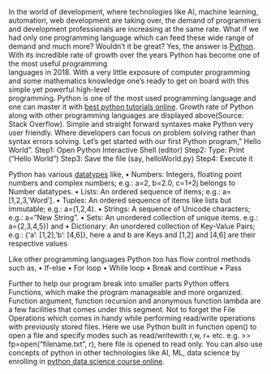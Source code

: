 In the world of development, where technologies like AI, machine learning, automation, web development are taking over, the demand of programmers and development professionals are increasing at the same rate. What if we had only one programming language which can feed these wide range of demand and much more? Wouldn’t it be great? Yes, the answer is <a href="https://www.youtube.com/watch?v=pJ3IPRqiD2M">Python</a>. With its incredible rate of growth over the years Python has become one of the most useful programming<br> languages in 2018. With a very little exposure of computer programming and some mathematics knowledge one’s ready to get on board with this simple yet powerful high-level<br> programming. Python is one of the most used programming language and one can master it with <a href="http://intellipaat.com/blog/tutorial/python-tutorial/">best python tutorials online</a>.
Growth rate of Python along with other programming languages are displayed above(Source: Stack Overflow). Simple and straight forward syntaxes make Python very user friendly. Where developers can focus on problem solving rather than syntax errors solving. Let’s get started with our first Python program,” Hello World”. 
Step1: Open Python Interactive Shell (editor)
Step2: Type: Print (“Hello World”)
Step3: Save the file (say, helloWorld.py)
Step4: Execute it

Python has various <a href="https://en.wikipedia.org/wiki/Data_type">datatypes</a> like,
• Numbers: Integers, floating point numbers and complex numbers; e.g.: a=2, b=2.0, c=1+2j belongs to Number datatypes.
• Lists: An ordered sequence of items; e.g.: a=[1,2,3,’Word’].
• Tuples: An ordered sequence of items like lists but immutable; e.g.: a=(1,2,4).
• Strings: A sequence of Unicode characters; e.g.: a=”New String”.
• Sets: An unordered collection of unique items. e.g.: a={2,3,4,5}) and 
• Dictionary: An unordered collection of Key-Value Pairs; e.g.: {‘a’: [1,2],’b’: [4,6]}, here a and b are Keys and [1,2] and [4,6] are their respective values 

Like other programming languages Python too has flow control methods such as,
• If-else
• For loop
• While loop
• Break and continue
• Pass

Further to help our program break into smaller parts Python offers Functions, which make the program manageable and more organized. Function argument, function recursion and anonymous function lambda are a few facilities that comes under this segment. Not to forget the File Operations which comes in handy while performing read/write operations with previously stored files. Here we use Python built in function open() to open a file and specify modes such as read/writewith r,w, r+ etc.
	e.g. >> fp=open(“filename.txt”, r), here file is opened to read only.
You can also use concepts of python in other technologies like AI, ML, data science by enrolling in <a href="https://intellipaat.com/python-for-data-science-training/">python data science course online</a>.
